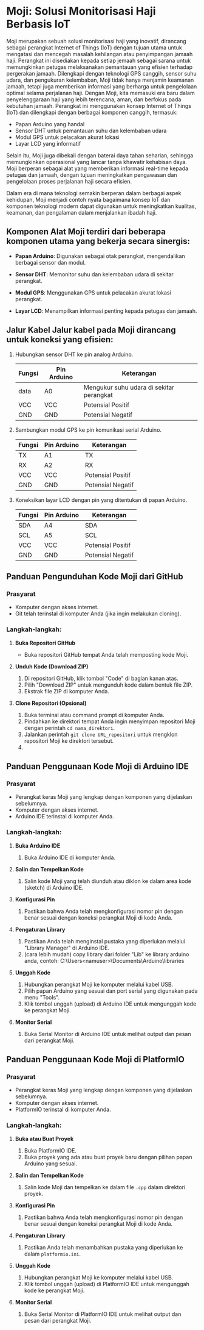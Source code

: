 # Moji: Solusi Monitorisasi Haji Berbasis IoT

Moji merupakan sebuah solusi monitorisasi haji yang inovatif, dirancang sebagai perangkat Internet of Things (IoT) dengan tujuan utama untuk mengatasi dan mencegah masalah kehilangan atau penyimpangan jamaah haji. Perangkat ini disediakan kepada setiap jemaah sebagai sarana untuk memungkinkan petugas melaksanakan pemantauan yang efisien terhadap pergerakan jamaah. Dilengkapi dengan teknologi GPS canggih, sensor suhu udara, dan pengukuran kelembaban, Moji tidak hanya menjamin keamanan jamaah, tetapi juga memberikan informasi yang berharga untuk pengelolaan optimal selama perjalanan haji. Dengan Moji, kita memasuki era baru dalam penyelenggaraan haji yang lebih terencana, aman, dan berfokus pada kebutuhan jamaah. Perangkat ini menggunakan konsep Internet of Things (IoT) dan dilengkapi dengan berbagai komponen canggih, termasuk:

- Papan Arduino yang handal
- Sensor DHT untuk pemantauan suhu dan kelembaban udara
- Modul GPS untuk pelacakan akurat lokasi
- Layar LCD yang informatif

Selain itu, Moji juga dibekali dengan baterai daya tahan seharian, sehingga memungkinkan operasional yang lancar tanpa khawatir kehabisan daya. Moji berperan sebagai alat yang memberikan informasi real-time kepada petugas dan jamaah, dengan tujuan meningkatkan pengawasan dan pengelolaan proses perjalanan haji secara efisien.

Dalam era di mana teknologi semakin berperan dalam berbagai aspek kehidupan, Moji menjadi contoh nyata bagaimana konsep IoT dan komponen teknologi modern dapat digunakan untuk meningkatkan kualitas, keamanan, dan pengalaman dalam menjalankan ibadah haji.

## Komponen Alat Moji terdiri dari beberapa komponen utama yang bekerja secara sinergis:

- **Papan Arduino**: Digunakan sebagai otak perangkat, mengendalikan berbagai sensor dan modul. 

- **Sensor DHT**: Memonitor suhu dan kelembaban udara di sekitar perangkat. 

- **Modul GPS**: Menggunakan GPS untuk pelacakan akurat lokasi perangkat. 

- **Layar LCD**: Menampilkan informasi penting kepada petugas dan jamaah.

## Jalur Kabel Jalur kabel pada Moji dirancang untuk koneksi yang efisien:

1. Hubungkan sensor DHT ke pin analog Arduino. 
   
   | Fungsi | Pin Arduino | Keterangan                               |
   | ------ | ----------- | ---------------------------------------- |
   | data   | A0          | Mengukur suhu udara di sekitar perangkat |
   | VCC    | VCC         | Potensial Positif                        |
   | GND    | GND         | Potensial Negatif                        |

2. Sambungkan modul GPS ke pin komunikasi serial Arduino. 
   
   | Fungsi | Pin Arduino | Keterangan        |
   | ------ | ----------- | ----------------- |
   | TX     | A1          | TX                |
   | RX     | A2          | RX                |
   | VCC    | VCC         | Potensial Positif |
   | GND    | GND         | Potensial Negatif |

3. Koneksikan layar LCD dengan pin yang ditentukan di papan Arduino.
   
   | Fungsi | Pin Arduino | Keterangan        |
   | ------ | ----------- | ----------------- |
   | SDA    | A4          | SDA               |
   | SCL    | A5          | SCL               |
   | VCC    | VCC         | Potensial Positif |
   | GND    | GND         | Potensial Negatif |





## Panduan Pengunduhan Kode Moji dari GitHub

### Prasyarat

- Komputer dengan akses internet.
- Git telah terinstal di komputer Anda (jika ingin melakukan cloning).

### Langkah-langkah:

1. **Buka Repositori GitHub**
   
   - Buka repositori GitHub tempat Anda telah memposting kode Moji.

2. **Unduh Kode (Download ZIP)**
   
   1. Di repositori GitHub, klik tombol "Code" di bagian kanan atas.
   2. Pilih "Download ZIP" untuk mengunduh kode dalam bentuk file ZIP.
   3. Ekstrak file ZIP di komputer Anda.

3. **Clone Repositori (Opsional)**
   
   1. Buka terminal atau command prompt di komputer Anda.
   2. Pindahkan ke direktori tempat Anda ingin menyimpan repositori Moji dengan perintah `cd nama_direktori`.
   3. Jalankan perintah `git clone URL_repositori` untuk mengklon repositori Moji ke direktori tersebut.
   4. 

## Panduan Penggunaan Kode Moji di Arduino IDE

### Prasyarat

- Perangkat keras Moji yang lengkap dengan komponen yang dijelaskan sebelumnya.
- Komputer dengan akses internet.
- Arduino IDE terinstal di komputer Anda.

### Langkah-langkah:

1. **Buka Arduino IDE**
   
   1. Buka Arduino IDE di komputer Anda.

2. **Salin dan Tempelkan Kode**
   
   1. Salin kode Moji yang telah diunduh atau diklon ke dalam area kode (sketch) di Arduino IDE.

3. **Konfigurasi Pin**
   
   1. Pastikan bahwa Anda telah mengkonfigurasi nomor pin dengan benar sesuai dengan koneksi perangkat Moji di kode Anda.

4. **Pengaturan Library**
   
   1. Pastikan Anda telah menginstal pustaka yang diperlukan melalui "Library Manager" di Arduino IDE.
   2. (cara lebih mudah) copy library dari folder "Lib" ke library arduino anda, contoh: C:\Users\<namuser>\Documents\Arduino\libraries

5. **Unggah Kode**
   
   1. Hubungkan perangkat Moji ke komputer melalui kabel USB.
   2. Pilih papan Arduino yang sesuai dan port serial yang digunakan pada menu "Tools".
   3. Klik tombol unggah (upload) di Arduino IDE untuk mengunggah kode ke perangkat Moji.

6. **Monitor Serial**
   
   1. Buka Serial Monitor di Arduino IDE untuk melihat output dan pesan dari perangkat Moji.

## Panduan Penggunaan Kode Moji di PlatformIO

### Prasyarat

- Perangkat keras Moji yang lengkap dengan komponen yang dijelaskan sebelumnya.
- Komputer dengan akses internet.
- PlatformIO terinstal di komputer Anda.

### Langkah-langkah:

1. **Buka atau Buat Proyek**
   
   1. Buka PlatformIO IDE.
   2. Buka proyek yang ada atau buat proyek baru dengan pilihan papan Arduino yang sesuai.

2. **Salin dan Tempelkan Kode**
   
   1. Salin kode Moji dan tempelkan ke dalam file `.cpp` dalam direktori proyek.

3. **Konfigurasi Pin**
   
   1. Pastikan bahwa Anda telah mengkonfigurasi nomor pin dengan benar sesuai dengan koneksi perangkat Moji di kode Anda.

4. **Pengaturan Library**
   
   1. Pastikan Anda telah menambahkan pustaka yang diperlukan ke dalam `platformio.ini`.

5. **Unggah Kode**
   
   1. Hubungkan perangkat Moji ke komputer melalui kabel USB.
   2. Klik tombol unggah (upload) di PlatformIO IDE untuk mengunggah kode ke perangkat Moji.

6. **Monitor Serial**
   
   1. Buka Serial Monitor di PlatformIO IDE untuk melihat output dan pesan dari perangkat Moji.

